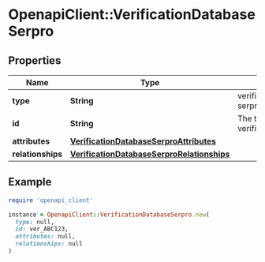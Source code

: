 # OpenapiClient::VerificationDatabaseSerpro

## Properties

| Name | Type | Description | Notes |
| ---- | ---- | ----------- | ----- |
| **type** | **String** | verification/database-serpro | [optional] |
| **id** | **String** | The token of the verification | [optional] |
| **attributes** | [**VerificationDatabaseSerproAttributes**](VerificationDatabaseSerproAttributes.md) |  | [optional] |
| **relationships** | [**VerificationDatabaseSerproRelationships**](VerificationDatabaseSerproRelationships.md) |  | [optional] |

## Example

```ruby
require 'openapi_client'

instance = OpenapiClient::VerificationDatabaseSerpro.new(
  type: null,
  id: ver_ABC123,
  attributes: null,
  relationships: null
)
```

